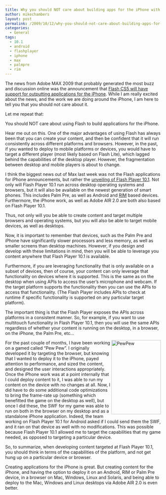 ```yaml
---
title: Why you should NOT care about building apps for the iPhone with Flash
author: mikechambers
layout: post
permalink: /2009/10/12/why-you-should-not-care-about-building-apps-for-the-iphone-with-flash/
categories:
  - General
tags:
  - 10.1
  - android
  - flashplayer
  - iphone
  - max
  - palmpre
  - rim
---
```



The news from Adobe MAX 2009 that probably generated the most buzz and discussion online was the announcement that [Flash CS5 will have support for outputting applications for the iPhone][1]. While I am really excited about the news, and the work we are doing around the iPhone, I am here to tell you that you should not care about it.  
<!--more-->

  
Let me repeat that:

You should NOT care about using Flash to build applications for the iPhone.

Hear me out on this. One of the major advantages of using Flash has always been that you can create your content, and then be confident that it will run consistently across different platforms and browsers. However, in the past, if you wanted to deploy to mobile platforms or devices, you would have to target a different player (most likely based on Flash Lite), which lagged behind the capabilities of the desktop player. However, the fragmentation between desktop and mobile players is about to change.

I think the biggest news out of Max last week was not the Flash applications for iPhone announcements, but rather the [unveiling of Flash Player 10.1][2]. Not only will Flash Player 10.1 run across desktop operating systems and browsers, but it will also be available on the newest generation of smart phones. This includes Palm Pre, as well as Android and [RIM][3] based devices. Furthermore, the iPhone work, as well as Adobe AIR 2.0 are both also based on Flash Player 10.1.

Thus, not only will you be able to create content and target multiple browsers and operating systems, but you will also be able to target mobile devices, as well as desktops.

Now, it is important to remember that devices, such as the Palm Pre and iPhone have significantly slower processors and less memory, as well as smaller screens than desktop machines. However, if you design and develop with these limitations in mind, then you will be able to leverage you content anywhere that Flash Player 10.1 is available.

Furthermore, if you are leveraging functionality that is only available on a subset of devices, then of course, your content can only leverage that functionality on devices where it is supported. This is the same as on the desktop when using APIs to access the user&#8217;s microphone and webcam. If the target platform supports the functionality then you can use the APIs to access that functionality. (The Flash Player includes APIs to check at runtime if specific functionality is supported on any particular target platform).

The important thing is that the Flash Player exposes the APIs across platforms in a consistent manner. So, for example, if you want to use multitouch functionality in Flash Player 10.1, then you will use the same APIs regardless of whether your content is running on the desktop, in a browser, on the iPhone, the Palm Pre, etc&#8230;

[<img src="http://farm3.static.flickr.com/2571/4005016921_aa3d6d3472_m.jpg" width="160" height="240" alt="PewPew" align="right" />][4]For the past couple of months, I have been working on a gamed called &#8220;Pew Pew&#8221;. I originally developed it by targeting the browser, but knowing that I wanted to deploy it to the iPhone, payed attention to performance, and sized the content, and designed the user interactions appropriately. Once the iPhone work was at a point internally that I could deploy content to it, I was able to run my content on the device with no changes at all. Now, I did have to do some additional code optimizations to bring the frame-rate up (something which benefitted the game on the desktop as well), but once I did these, the SWF for my game was able to run on both in the browser on my desktop and as a standalone iPhone application. Indeed, the team working on Flash Player 10.1 for Android asked if I could send them the SWF, and it ran on that device as well with no modifications. This was possible because Flash Player 10.1 allowed me to target the capabilities that my game needed, as opposed to targeting a particular device.

So, to summarize, when developing content targeted at Flash Player 10.1, you should think in terms of the capabilities of the platform, and not get hung up on a particular device or browser.

Creating applications for the iPhone is great. But creating content for the iPhone, and having the option to deploy it on an Android, RIM or Palm Pre device, in a browser on Mac, Windows, Linux and Solaris, and being able to deploy to the Mac, Windows and Linux desktops via Adobe AIR 2.0 is even better.

 [1]: http://www.mikechambers.com/blog/2009/10/05/building-applications-for-the-iphone-with-flash/
 [2]: http://labs.adobe.com/technologies/flashplayer10/
 [3]: http://www.adobe.com/aboutadobe/pressroom/pressreleases/200910/100509RIMjoinsOSP.html
 [4]: http://www.flickr.com/photos/mikechambers/4005016921/ "PewPew by mike.chambers, on Flickr"